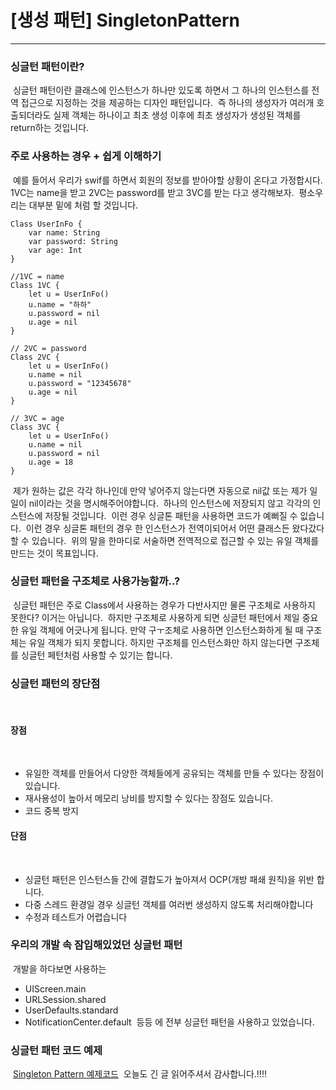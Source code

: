 # [생성 패턴] SingletonPattern
---

### 싱글턴 패턴이란?
​
싱글턴 패턴이란 클래스에 인스턴스가 하나만 있도록 하면서 그 하나의 인스턴스를 전역 접근으로 지정하는 것을 제공하는 디자인 패턴입니다.
​
즉 하나의 생성자가 여러개 호출되더라도 실제 객체는 하나이고 최초 생성 이후에 최초 생성자가 생성된 객체를 return하는 것입니다.
​
### 주로 사용하는 경우 + 쉽게 이해하기
​
예를 들어서 우리가 swif를 하면서 회원의 정보를 받아야할 상황이 온다고 가정합시다.
​
1VC는 name을 받고 2VC는 password를 받고 3VC를 받는 다고 생각해보자.
​
평소우리는 대부분 밑에 처럼 할 것입니다.
​
```
Class UserInFo {
    var name: String
    var password: String
    var age: Int
}
​
//1VC = name
Class 1VC {
    let u = UserInFo()
    u.name = "하하"
    u.password = nil
    u.age = nil
}
​
// 2VC = password
Class 2VC {
    let u = UserInFo()
    u.name = nil
    u.password = "12345678"
    u.age = nil
}
​
// 3VC = age
Class 3VC {
    let u = UserInFo()
    u.name = nil
    u.password = nil
    u.age = 18
}
```
​
제가 원하는 값은 각각 하나인데 만약 넣어주지 않는다면 자동으로 nil값 또는 제가 일일이 nil이라는 것을 명시해주어야합니다.
​
하나의 인스턴스에 저장되지 않고 각각의 인스턴스에 저장될 것입니다.
​
이런 경우 싱글톤 패턴을 사용하면 코드가 예뻐질 수 잆습니다.
​
이런 경우 싱글톤 패턴의 경우 한 인스턴스가 전역이되어서 어떤 클래스든 왔다갔다 할 수 있습니다.
​
위의 말을 한마디로 서술하면 전역적으로 접근할 수 있는 유일 객체를 만드는 것이 목표입니다.
​
### 싱글턴 패턴을 구조체로 사용가능할까..?
​
싱글턴 패턴은 주로 Class에서 사용하는 경우가 다반사지만 물론 구조체로 사용하지 못한다? 이거는 아닙니다.
​
하지만 구조체로 사용하게 되면 싱글턴 패턴에서 제일 중요한 유일 객체에 어긋나게 됩니다. 만약 구ㅜ조체로 사용하면 인스턴스화하게 될 때 구조체는 유일 객체가 되지 못합니다. 하지만 구조체를 인스턴스화만 하지 않는다면 구조체를 싱글턴 페턴처럼 사용할 수 있기는 합니다.
​
### 싱글턴 패턴의 장단점
​
#### 장점
​
-   유일한 객체를 만들어서 다양한 객체들에게 공유되는 객체를 만들 수 있다는 장점이 있습니다.
-   재사용성이 높아서 메모리 낭비를 방지할 수 있다는 장점도 있습니다.
-   코드 중복 방지
​
#### 단점
​
-   싱글턴 패턴은 인스턴스들 간에 결합도가 높아져서 OCP(개방 패쇄 원칙)을 위반 합니다.
-   다중 스레드 환경일 경우 싱글턴 객체를 여러번 생성하지 않도록 처리해야합니다
-   수정과 테스트가 어렵습니다
​
### 우리의 개발 속 잠입해있었던 싱글턴 패턴
​
개발을 하다보면 사용하는
​
-   UIScreen.main
-   URLSession.shared
-   UserDefaults.standard
-   NotificationCenter.default
​
등등 에 전부 싱글턴 패턴을 사용하고 있었습니다.
​
### 싱글턴 패턴 코드 예제
​
[Singleton Pattern 예제코드](https://github.com/jjunhaa0211/ADPattern-Swift/tree/main/GoF-SingletonPattern)
​
오늘도 긴 글 읽어주셔서 감사합니다.!!!!

